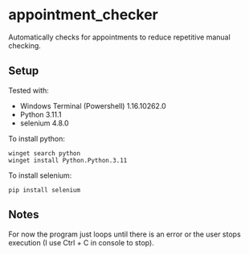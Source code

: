 # appointment_checker
Automatically checks for appointments to reduce repetitive manual checking.

## Setup

Tested with:
- Windows Terminal (Powershell) 1.16.10262.0
- Python 3.11.1
- selenium 4.8.0 

To install python:
```
winget search python
winget install Python.Python.3.11
```

To install selenium:
```
pip install selenium
```

## Notes

For now the program just loops until there is an error or the user stops execution (I use Ctrl + C in console to stop).
